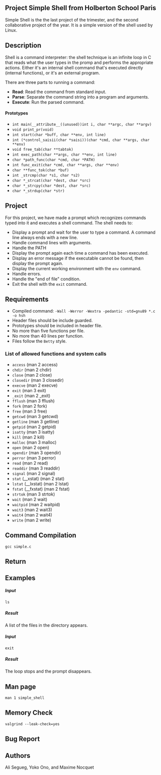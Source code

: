 ## Project Simple Shell from Holberton School Paris

Simple Shell is the the last project of the trimester, and the second collaborative project of the year. It is a simple version of the shell used by Linux.

## Description
Shell is a command interpreter: the shell technique is an infinite loop in C that reads what the user types in the promp and performs the appropriate actions. Either it's an internal shell command that's executed directly (internal functions), or it's an external program.

There are three parts to running a command:
* **Read**: Read the command from standard input.
* **Parse**: Separate the command string into a program and arguments.
* **Execute**: Run the parsed command.

#### Prototypes
* ```int main(__attribute__((unused))int i, char **argc, char **argv)```
* ```void print_pr(void)```
* ```int start(char *buff, char **env, int line)```
* ```int (*control_saisii(char *saisi))(char *cmd, char **args, char **env)```
* ```void free_tab(char **tabtok)```
* ```int exec_path(char **args, char **env, int line)```
* ```char *path_func(char *cmd, char *PATH)```
* ```int func_exit(char *cmd, char **args, char **env)```
* ```char **func_tok(char *buf)```
* ```int _strcmp(char *s1, char *s2)```
* ```char *_strcat(char *dest, char *src)```
* ```char *_strcpy(char *dest, char *src)```
* ```char *_strdup(char *str)```

## Project
For this project, we have made a prompt which recognizes commands typed into it and executes a shell command. The shell needs to:
* Display a prompt and wait for the user to type a command. A command line always ends with a new line.
* Handle command lines with arguments.
* Handle the PATH
* Display the prompt again each time a command has been executed.
* Display an error message if the executable cannot be found, then display the prompt again.
* Display the current working environment with the ```env``` command.
* Handle errors.
* Handle the "end of file" condition.
* Exit the shell with the ```exit``` command.

## Requirements

* Compiled command: ```-Wall -Werror -Wextra -pedantic -std=gnu89 *.c -o hsh```
* Header files should be include guarded.
* Prototypes should be included in header file.
* No more than five functions per file.
* No more than 40 lines per function.
* Files follow the ```Betty``` style.

### List of allowed functions and system calls

* ```access``` (man 2 access)
* ```chdir``` (man 2 chdir)
* ```close``` (man 2 close)
* ```closedir``` (man 3 closedir)
* ```execve``` (man 2 execve)
* ```exit``` (man 3 exit)
* ```_exit``` (man 2 _exit)
* ```fflush``` (man 3 fflush)
* ```fork``` (man 2 fork)
* ```free``` (man 3 free)
* ```getcwd``` (man 3 getcwd)
* ```getline``` (man 3 getline)
* ```getpid``` (man 2 getpid)
* ```isatty``` (man 3 isatty)
* ```kill``` (man 2 kill)
* ```malloc``` (man 3 malloc)
* ```open``` (man 2 open)
* ```opendir``` (man 3 opendir)
* ```perror``` (man 3 perror)
* ```read``` (man 2 read)
* ```readdir``` (man 3 readdir)
* ```signal``` (man 2 signal)
* ```stat``` (__xstat) (man 2 stat)
* ```lstat``` (__lxstat) (man 2 lstat)
* ```fstat``` (__fxstat) (man 2 fstat)
* ```strtok``` (man 3 strtok)
* ```wait``` (man 2 wait)
* ```waitpid``` (man 2 waitpid)
* ```wait3``` (man 2 wait3)
* ```wait4``` (man 2 wait4)
* ```write``` (man 2 write)

## Command Compilation
```gcc simple.c```

## Return

## Examples
##### Input
```
ls
```
##### Result
A list of the files in the directory appears.

##### Input
```
exit
```
##### Result
The loop stops and the prompt disappears.

## Man page
```man 1 simple_shell```

## Memory Check
```valgrind --leak-check=yes```

## Bug Report

## Authors
Ali Segueg, Yoko Ono, and Maxime Nocquet
